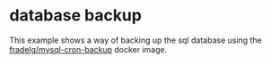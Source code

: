 database backup
===

This example shows a way of backing up the sql database using the [fradelg/mysql-cron-backup](https://github.com/fradelg/docker-mysql-cron-backup) docker image.
